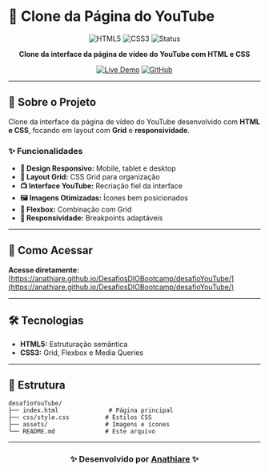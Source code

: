 # 🎥 Clone da Página do YouTube

<div align="center">

![HTML5](https://img.shields.io/badge/HTML5-E34F26?style=for-the-badge&logo=html5&logoColor=white)
![CSS3](https://img.shields.io/badge/CSS3-1572B6?style=for-the-badge&logo=css3&logoColor=white)
![Status](https://img.shields.io/badge/Status-Concluído-green?style=for-the-badge)

**Clone da interface da página de vídeo do YouTube com HTML e CSS**

[![Live Demo](https://img.shields.io/badge/Live%20Demo-View%20Project-blue?style=for-the-badge&logo=github)](https://anathiare.github.io/DesafiosDIOBootcamp/desafioYouTube/)
[![GitHub](https://img.shields.io/badge/GitHub-Repository-black?style=for-the-badge&logo=github)](https://github.com/anathiare/DesafiosDIOBootcamp/tree/main/desafioYouTube)

</div>

---

## 🎯 Sobre o Projeto

Clone da interface da página de vídeo do YouTube desenvolvido com **HTML e CSS**, focando em layout com **Grid** e **responsividade**.

### ✨ Funcionalidades
- **📱 Design Responsivo:** Mobile, tablet e desktop
- **🎨 Layout Grid:** CSS Grid para organização
- **📺 Interface YouTube:** Recriação fiel da interface
- **🖼️ Imagens Otimizadas:** Ícones bem posicionados
- **🎯 Flexbox:** Combinação com Grid
- **📐 Responsividade:** Breakpoints adaptáveis

---

## 🚀 Como Acessar

**Acesse diretamente:** [https://anathiare.github.io/DesafiosDIOBootcamp/desafioYouTube/](https://anathiare.github.io/DesafiosDIOBootcamp/desafioYouTube/)

---

## 🛠️ Tecnologias

- **HTML5:** Estruturação semântica
- **CSS3:** Grid, Flexbox e Media Queries

---

## 📁 Estrutura

```
desafioYouTube/
├── index.html              # Página principal
├── css/style.css          # Estilos CSS
├── assets/                # Imagens e ícones
└── README.md              # Este arquivo
```

---

<div align="center">

### ✨ Desenvolvido por [Anathiare](https://github.com/anathiare) ✨

</div>
